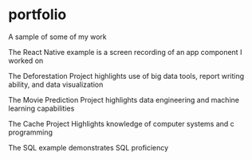 # portfolio
A sample of some of my work


The React Native example is a screen recording of an app component I worked on

The Deforestation Project highlights use of big data tools, report writing ability, and data visualization

The Movie Prediction Project highlights data engineering and machine learning capabilities

The Cache Project Highlights knowledge of computer systems and c programming

The SQL example demonstrates SQL proficiency
